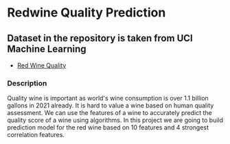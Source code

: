 # Redwine Quality Prediction #

## Dataset in the repository is taken from UCI Machine Learning ##
- [Red Wine Quality](https://www.kaggle.com/datasets/uciml/red-wine-quality-cortez-et-al-2009)

### Description ###
Quality wine is important as world's wine consumption is over 1.1 billion gallons in 2021 already. It is hard to value a wine based on human quality assessment. We can use the features of a wine to accurately predict the quality score of a wine using algorithms. In this project we are going to build prediction model for the red wine based on 10 features and 4 strongest correlation features.

